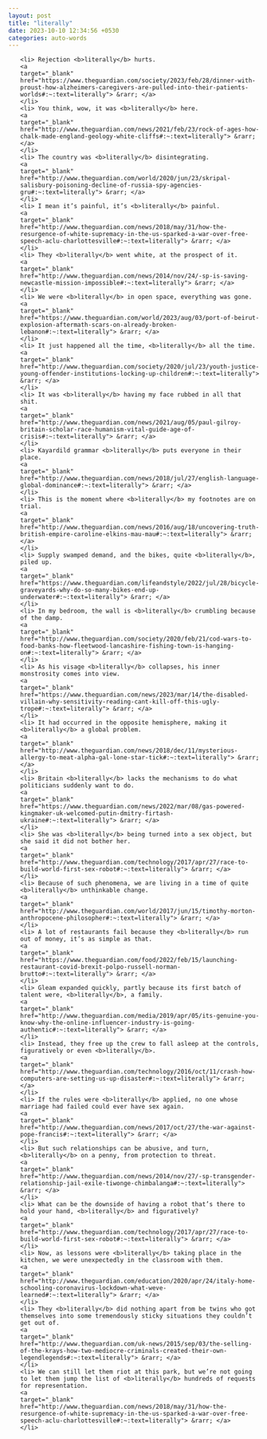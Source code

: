 ```yaml
---
layout: post
title: "literally"
date: 2023-10-10 12:34:56 +0530
categories: auto-words
---
```

<ol>

    <li> Rejection <b>literally</b> hurts.
    <a 
    target="_blank" 
    href="https://www.theguardian.com/society/2023/feb/28/dinner-with-proust-how-alzheimers-caregivers-are-pulled-into-their-patients-worlds#:~:text=literally"> &rarr; </a>
    </li>
    <li> You think, wow, it was <b>literally</b> here.
    <a 
    target="_blank" 
    href="http://www.theguardian.com/news/2021/feb/23/rock-of-ages-how-chalk-made-england-geology-white-cliffs#:~:text=literally"> &rarr; </a>
    </li>
    <li> The country was <b>literally</b> disintegrating.
    <a 
    target="_blank" 
    href="http://www.theguardian.com/world/2020/jun/23/skripal-salisbury-poisoning-decline-of-russia-spy-agencies-gru#:~:text=literally"> &rarr; </a>
    </li>
    <li> I mean it’s painful, it’s <b>literally</b> painful.
    <a 
    target="_blank" 
    href="http://www.theguardian.com/news/2018/may/31/how-the-resurgence-of-white-supremacy-in-the-us-sparked-a-war-over-free-speech-aclu-charlottesville#:~:text=literally"> &rarr; </a>
    </li>
    <li> They <b>literally</b> went white, at the prospect of it.
    <a 
    target="_blank" 
    href="http://www.theguardian.com/news/2014/nov/24/-sp-is-saving-newcastle-mission-impossible#:~:text=literally"> &rarr; </a>
    </li>
    <li> We were <b>literally</b> in open space, everything was gone.
    <a 
    target="_blank" 
    href="https://www.theguardian.com/world/2023/aug/03/port-of-beirut-explosion-aftermath-scars-on-already-broken-lebanon#:~:text=literally"> &rarr; </a>
    </li>
    <li> It just happened all the time, <b>literally</b> all the time.
    <a 
    target="_blank" 
    href="http://www.theguardian.com/society/2020/jul/23/youth-justice-young-offender-institutions-locking-up-children#:~:text=literally"> &rarr; </a>
    </li>
    <li> It was <b>literally</b> having my face rubbed in all that shit.
    <a 
    target="_blank" 
    href="http://www.theguardian.com/news/2021/aug/05/paul-gilroy-britain-scholar-race-humanism-vital-guide-age-of-crisis#:~:text=literally"> &rarr; </a>
    </li>
    <li> Kayardild grammar <b>literally</b> puts everyone in their place.
    <a 
    target="_blank" 
    href="http://www.theguardian.com/news/2018/jul/27/english-language-global-dominance#:~:text=literally"> &rarr; </a>
    </li>
    <li> This is the moment where <b>literally</b> my footnotes are on trial.
    <a 
    target="_blank" 
    href="http://www.theguardian.com/news/2016/aug/18/uncovering-truth-british-empire-caroline-elkins-mau-mau#:~:text=literally"> &rarr; </a>
    </li>
    <li> Supply swamped demand, and the bikes, quite <b>literally</b>, piled up.
    <a 
    target="_blank" 
    href="https://www.theguardian.com/lifeandstyle/2022/jul/28/bicycle-graveyards-why-do-so-many-bikes-end-up-underwater#:~:text=literally"> &rarr; </a>
    </li>
    <li> In my bedroom, the wall is <b>literally</b> crumbling because of the damp.
    <a 
    target="_blank" 
    href="http://www.theguardian.com/society/2020/feb/21/cod-wars-to-food-banks-how-fleetwood-lancashire-fishing-town-is-hanging-on#:~:text=literally"> &rarr; </a>
    </li>
    <li> As his visage <b>literally</b> collapses, his inner monstrosity comes into view.
    <a 
    target="_blank" 
    href="https://www.theguardian.com/news/2023/mar/14/the-disabled-villain-why-sensitivity-reading-cant-kill-off-this-ugly-trope#:~:text=literally"> &rarr; </a>
    </li>
    <li> It had occurred in the opposite hemisphere, making it <b>literally</b> a global problem.
    <a 
    target="_blank" 
    href="http://www.theguardian.com/news/2018/dec/11/mysterious-allergy-to-meat-alpha-gal-lone-star-tick#:~:text=literally"> &rarr; </a>
    </li>
    <li> Britain <b>literally</b> lacks the mechanisms to do what politicians suddenly want to do.
    <a 
    target="_blank" 
    href="https://www.theguardian.com/news/2022/mar/08/gas-powered-kingmaker-uk-welcomed-putin-dmitry-firtash-ukraine#:~:text=literally"> &rarr; </a>
    </li>
    <li> She was <b>literally</b> being turned into a sex object, but she said it did not bother her.
    <a 
    target="_blank" 
    href="http://www.theguardian.com/technology/2017/apr/27/race-to-build-world-first-sex-robot#:~:text=literally"> &rarr; </a>
    </li>
    <li> Because of such phenomena, we are living in a time of quite <b>literally</b> unthinkable change.
    <a 
    target="_blank" 
    href="http://www.theguardian.com/world/2017/jun/15/timothy-morton-anthropocene-philosopher#:~:text=literally"> &rarr; </a>
    </li>
    <li> A lot of restaurants fail because they <b>literally</b> run out of money, it’s as simple as that.
    <a 
    target="_blank" 
    href="https://www.theguardian.com/food/2022/feb/15/launching-restaurant-covid-brexit-polpo-russell-norman-brutto#:~:text=literally"> &rarr; </a>
    </li>
    <li> Gleam expanded quickly, partly because its first batch of talent were, <b>literally</b>, a family.
    <a 
    target="_blank" 
    href="http://www.theguardian.com/media/2019/apr/05/its-genuine-you-know-why-the-online-influencer-industry-is-going-authentic#:~:text=literally"> &rarr; </a>
    </li>
    <li> Instead, they free up the crew to fall asleep at the controls, figuratively or even <b>literally</b>.
    <a 
    target="_blank" 
    href="http://www.theguardian.com/technology/2016/oct/11/crash-how-computers-are-setting-us-up-disaster#:~:text=literally"> &rarr; </a>
    </li>
    <li> If the rules were <b>literally</b> applied, no one whose marriage had failed could ever have sex again.
    <a 
    target="_blank" 
    href="http://www.theguardian.com/news/2017/oct/27/the-war-against-pope-francis#:~:text=literally"> &rarr; </a>
    </li>
    <li> But such relationships can be abusive, and turn, <b>literally</b> on a penny, from protection to threat.
    <a 
    target="_blank" 
    href="http://www.theguardian.com/news/2014/nov/27/-sp-transgender-relationship-jail-exile-tiwonge-chimbalanga#:~:text=literally"> &rarr; </a>
    </li>
    <li> What can be the downside of having a robot that’s there to hold your hand, <b>literally</b> and figuratively?
    <a 
    target="_blank" 
    href="http://www.theguardian.com/technology/2017/apr/27/race-to-build-world-first-sex-robot#:~:text=literally"> &rarr; </a>
    </li>
    <li> Now, as lessons were <b>literally</b> taking place in the kitchen, we were unexpectedly in the classroom with them.
    <a 
    target="_blank" 
    href="http://www.theguardian.com/education/2020/apr/24/italy-home-schooling-coronavirus-lockdown-what-weve-learned#:~:text=literally"> &rarr; </a>
    </li>
    <li> They <b>literally</b> did nothing apart from be twins who got themselves into some tremendously sticky situations they couldn’t get out of.
    <a 
    target="_blank" 
    href="http://www.theguardian.com/uk-news/2015/sep/03/the-selling-of-the-krays-how-two-mediocre-criminals-created-their-own-legendlegends#:~:text=literally"> &rarr; </a>
    </li>
    <li> We can still let them riot at this park, but we’re not going to let them jump the list of <b>literally</b> hundreds of requests for representation.
    <a 
    target="_blank" 
    href="http://www.theguardian.com/news/2018/may/31/how-the-resurgence-of-white-supremacy-in-the-us-sparked-a-war-over-free-speech-aclu-charlottesville#:~:text=literally"> &rarr; </a>
    </li>